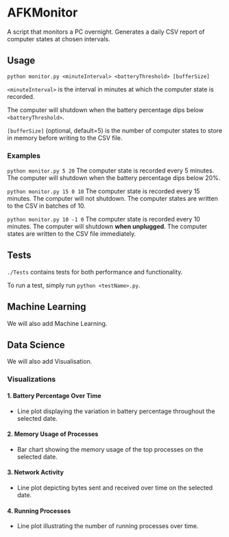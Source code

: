 # AFKMonitor
A script that monitors a PC overnight. Generates a daily CSV report of computer states at chosen intervals.

## Usage
`python monitor.py <minuteInterval> <batteryThreshold> [bufferSize]`

`<minuteInterval>` is the interval in minutes at which the computer state is recorded.

The computer will shutdown when the battery percentage dips below `<batteryThreshold>`.

`[bufferSize]` (optional, default=5) is the number of computer states to store in memory before writing to the CSV file.

### Examples
`python monitor.py 5 20`
The computer state is recorded every 5 minutes. The computer will shutdown when the battery percentage dips below 20%.

`python monitor.py 15 0 10`
The computer state is recorded every 15 minutes. The computer will not shutdown. The computer states are written to the CSV in batches of 10.

`python monitor.py 10 -1 0`
The computer state is recorded every 10 minutes. The computer will shutdown **when unplugged**. The computer states are written to the CSV file immediately.

## Tests
`./Tests` contains tests for both performance and functionality.

To run a test, simply run `python <testName>.py`.

## Machine Learning
We will also add Machine Learning.

## Data Science
We will also add Visualisation.

### Visualizations
#### 1. Battery Percentage Over Time
   - Line plot displaying the variation in battery percentage throughout the selected date.

#### 2. Memory Usage of Processes
   - Bar chart showing the memory usage of the top processes on the selected date.

#### 3. Network Activity
   - Line plot depicting bytes sent and received over time on the selected date.

#### 4. Running Processes
   - Line plot illustrating the number of running processes over time.
